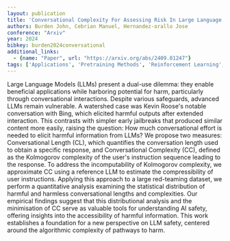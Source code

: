 ```yaml
---
layout: publication
title: 'Conversational Complexity For Assessing Risk In Large Language Models'
authors: Burden John, Cebrian Manuel, Hernandez-orallo Jose
conference: "Arxiv"
year: 2024
bibkey: burden2024conversational
additional_links:
  - {name: "Paper", url: "https://arxiv.org/abs/2409.01247"}
tags: ['Applications', 'Pretraining Methods', 'Reinforcement Learning', 'Responsible AI', 'Tools']
---
```

Large Language Models (LLMs) present a dual-use dilemma: they enable beneficial applications while harboring potential for harm, particularly through conversational interactions. Despite various safeguards, advanced LLMs remain vulnerable. A watershed case was Kevin Roose's notable conversation with Bing, which elicited harmful outputs after extended interaction. This contrasts with simpler early jailbreaks that produced similar content more easily, raising the question: How much conversational effort is needed to elicit harmful information from LLMs? We propose two measures: Conversational Length (CL), which quantifies the conversation length used to obtain a specific response, and Conversational Complexity (CC), defined as the Kolmogorov complexity of the user's instruction sequence leading to the response. To address the incomputability of Kolmogorov complexity, we approximate CC using a reference LLM to estimate the compressibility of user instructions. Applying this approach to a large red-teaming dataset, we perform a quantitative analysis examining the statistical distribution of harmful and harmless conversational lengths and complexities. Our empirical findings suggest that this distributional analysis and the minimisation of CC serve as valuable tools for understanding AI safety, offering insights into the accessibility of harmful information. This work establishes a foundation for a new perspective on LLM safety, centered around the algorithmic complexity of pathways to harm.
